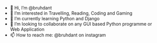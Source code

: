- 👋 Hi, I’m @bruhdant
- 👀 I’m interested in Travelling, Reading, Coding and Gaming
- 🌱 I’m currently learning Python and Django
- 💞️ I’m looking to collaborate on any GUI based Python programme or Web Application
- 📫 How to reach me: @bruhdant on instagram

<!---
bruhdant/bruhdant is a ✨ special ✨ repository because its `README.md` (this file) appears on your GitHub profile.
You can click the Preview link to take a look at your changes.
--->
